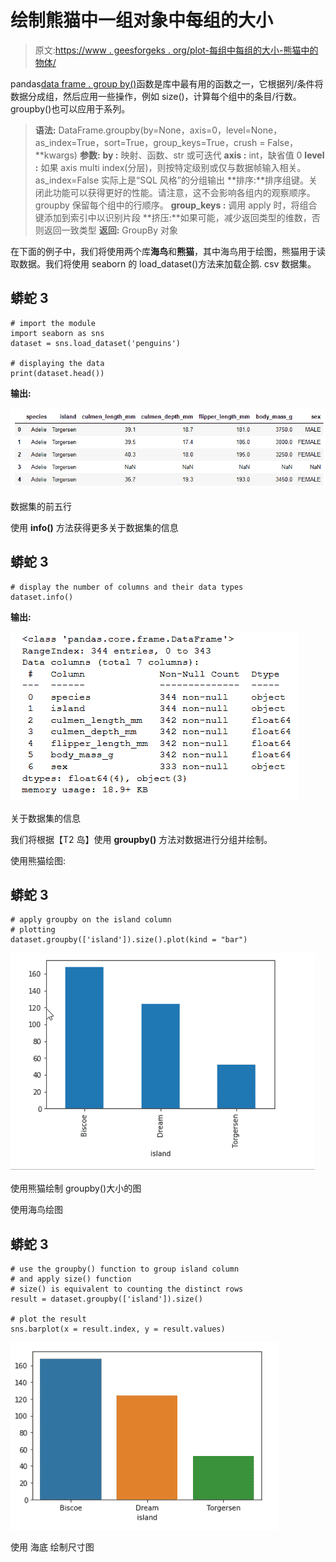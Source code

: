 # 绘制熊猫中一组对象中每组的大小

> 原文:[https://www . geesforgeks . org/plot-每组中每组的大小-熊猫中的物体/](https://www.geeksforgeeks.org/plot-the-size-of-each-group-in-a-groupby-object-in-pandas/)

pandas[data frame . group by()](https://www.geeksforgeeks.org/python-pandas-dataframe-groupby/)函数是库中最有用的函数之一，它根据列/条件将数据分成组，然后应用一些操作，例如 size()，计算每个组中的条目/行数。groupby()也可以应用于系列。

> **语法:** DataFrame.groupby(by=None，axis=0，level=None，as_index=True，sort=True，group_keys=True，crush = False，**kwargs)
> **参数:**
> **by :** 映射、函数、str 或可迭代
> **axis :** int，缺省值 0
> **level :** 如果 axis multi index(分层)，则按特定级别或仅与数据帧输入相关。as_index=False 实际上是“SQL 风格”的分组输出
> **排序:**排序组键。关闭此功能可以获得更好的性能。请注意，这不会影响各组内的观察顺序。groupby 保留每个组中的行顺序。
> **group_keys :** 调用 apply 时，将组合键添加到索引中以识别片段
> **挤压:**如果可能，减少返回类型的维数，否则返回一致类型
> **返回:** GroupBy 对象

在下面的例子中，我们将使用两个库**海鸟**和**熊猫**，其中海鸟用于绘图，熊猫用于读取数据。我们将使用 seaborn 的 load_dataset()方法来加载企鹅. csv 数据集。

## 蟒蛇 3

```
# import the module
import seaborn as sns
dataset = sns.load_dataset('penguins')

# displaying the data
print(dataset.head())
```

**输出:**

![](img/7cc2a2cf049a2fc4382dd6378a34cb2c.png)

数据集的前五行

使用 **info()** 方法获得更多关于数据集的信息

## 蟒蛇 3

```
# display the number of columns and their data types
dataset.info()
```

**输出:**

![](img/3d819d09537df3fb6af2b627f8e23752.png)

关于数据集的信息

我们将根据【T2 岛】使用 **groupby()** 方法对数据进行分组并绘制。

使用熊猫绘图:

## 蟒蛇 3

```
# apply groupby on the island column
# plotting
dataset.groupby(['island']).size().plot(kind = "bar")
```

![](img/1c66ffa4b4326e839b0e02ffb9dab7f6.png)

使用熊猫绘制 groupby()大小的图

使用海鸟绘图

## 蟒蛇 3

```
# use the groupby() function to group island column
# and apply size() function
# size() is equivalent to counting the distinct rows
result = dataset.groupby(['island']).size()

# plot the result
sns.barplot(x = result.index, y = result.values)
```

![](img/bd1df1325d5101440723acd5c7f46ab0.png)

使用
海底
绘制尺寸图